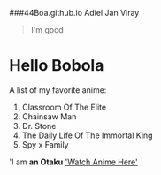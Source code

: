 ###44Boa.github.io
Adiel Jan Viray
>I'm good
# Hello Bobola



A list of my favorite anime:
1. Classroom Of The Elite
2. Chainsaw Man
3. Dr. Stone
4. The Daily Life Of The Immortal King
5. Spy x Family

'I am <b>an Otaku</b>
['Watch Anime Here'](https://animepahe.com/)

